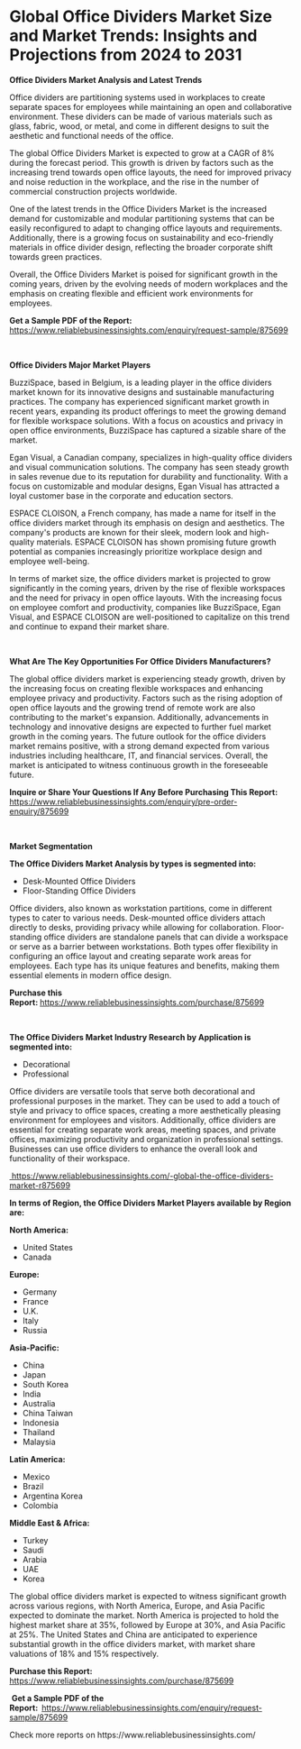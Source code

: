 <p><h1>Global Office Dividers Market Size and Market Trends: Insights and Projections from 2024 to 2031</h1></p><p><strong>Office Dividers Market Analysis and Latest Trends</strong></p>
<p><p>Office dividers are partitioning systems used in workplaces to create separate spaces for employees while maintaining an open and collaborative environment. These dividers can be made of various materials such as glass, fabric, wood, or metal, and come in different designs to suit the aesthetic and functional needs of the office.</p><p>The global Office Dividers Market is expected to grow at a CAGR of 8% during the forecast period. This growth is driven by factors such as the increasing trend towards open office layouts, the need for improved privacy and noise reduction in the workplace, and the rise in the number of commercial construction projects worldwide.</p><p>One of the latest trends in the Office Dividers Market is the increased demand for customizable and modular partitioning systems that can be easily reconfigured to adapt to changing office layouts and requirements. Additionally, there is a growing focus on sustainability and eco-friendly materials in office divider design, reflecting the broader corporate shift towards green practices.</p><p>Overall, the Office Dividers Market is poised for significant growth in the coming years, driven by the evolving needs of modern workplaces and the emphasis on creating flexible and efficient work environments for employees.</p></p>
<p><strong>Get a Sample PDF of the Report:&nbsp;</strong> <a href="https://www.reliablebusinessinsights.com/enquiry/request-sample/875699">https://www.reliablebusinessinsights.com/enquiry/request-sample/875699</a></p>
<p>&nbsp;</p>
<p><strong>Office Dividers Major Market Players</strong></p>
<p><p>BuzziSpace, based in Belgium, is a leading player in the office dividers market known for its innovative designs and sustainable manufacturing practices. The company has experienced significant market growth in recent years, expanding its product offerings to meet the growing demand for flexible workspace solutions. With a focus on acoustics and privacy in open office environments, BuzziSpace has captured a sizable share of the market.</p><p>Egan Visual, a Canadian company, specializes in high-quality office dividers and visual communication solutions. The company has seen steady growth in sales revenue due to its reputation for durability and functionality. With a focus on customizable and modular designs, Egan Visual has attracted a loyal customer base in the corporate and education sectors.</p><p>ESPACE CLOISON, a French company, has made a name for itself in the office dividers market through its emphasis on design and aesthetics. The company's products are known for their sleek, modern look and high-quality materials. ESPACE CLOISON has shown promising future growth potential as companies increasingly prioritize workplace design and employee well-being.</p><p>In terms of market size, the office dividers market is projected to grow significantly in the coming years, driven by the rise of flexible workspaces and the need for privacy in open office layouts. With the increasing focus on employee comfort and productivity, companies like BuzziSpace, Egan Visual, and ESPACE CLOISON are well-positioned to capitalize on this trend and continue to expand their market share.</p></p>
<p>&nbsp;</p>
<p><strong>What Are The Key Opportunities For Office Dividers Manufacturers?</strong></p>
<p><p>The global office dividers market is experiencing steady growth, driven by the increasing focus on creating flexible workspaces and enhancing employee privacy and productivity. Factors such as the rising adoption of open office layouts and the growing trend of remote work are also contributing to the market's expansion. Additionally, advancements in technology and innovative designs are expected to further fuel market growth in the coming years. The future outlook for the office dividers market remains positive, with a strong demand expected from various industries including healthcare, IT, and financial services. Overall, the market is anticipated to witness continuous growth in the foreseeable future.</p></p>
<p><strong>Inquire or Share Your Questions If Any Before Purchasing This Report:</strong> <a href="https://www.reliablebusinessinsights.com/enquiry/pre-order-enquiry/875699">https://www.reliablebusinessinsights.com/enquiry/pre-order-enquiry/875699</a></p>
<p>&nbsp;</p>
<p><strong>Market Segmentation</strong></p>
<p><strong>The Office Dividers Market Analysis by types is segmented into:</strong></p>
<p><ul><li>Desk-Mounted Office Dividers</li><li>Floor-Standing Office Dividers</li></ul></p>
<p><p>Office dividers, also known as workstation partitions, come in different types to cater to various needs. Desk-mounted office dividers attach directly to desks, providing privacy while allowing for collaboration. Floor-standing office dividers are standalone panels that can divide a workspace or serve as a barrier between workstations. Both types offer flexibility in configuring an office layout and creating separate work areas for employees. Each type has its unique features and benefits, making them essential elements in modern office design.</p></p>
<p><strong>Purchase this Report:&nbsp;</strong><a href="https://www.reliablebusinessinsights.com/purchase/875699">https://www.reliablebusinessinsights.com/purchase/875699</a></p>
<p>&nbsp;</p>
<p><strong>The Office Dividers Market Industry Research by Application is segmented into:</strong></p>
<p><ul><li>Decorational</li><li>Professional</li></ul></p>
<p><p>Office dividers are versatile tools that serve both decorational and professional purposes in the market. They can be used to add a touch of style and privacy to office spaces, creating a more aesthetically pleasing environment for employees and visitors. Additionally, office dividers are essential for creating separate work areas, meeting spaces, and private offices, maximizing productivity and organization in professional settings. Businesses can use office dividers to enhance the overall look and functionality of their workspace.</p></p>
<p><a href="https://www.reliablebusinessinsights.com/-global-the-office-dividers-market-r875699">&nbsp;https://www.reliablebusinessinsights.com/-global-the-office-dividers-market-r875699</a></p>
<p><strong>In terms of Region, the Office Dividers Market Players available by Region are:</strong></p>
<p>
    <p> <strong> North America: </strong>
        <ul>
            <li>United States</li>
            <li>Canada</li>
        </ul>
        </p> 
    <p> <strong> Europe: </strong>
        <ul>
            <li>Germany</li>
            <li>France</li>
            <li>U.K.</li>
            <li>Italy</li>
            <li>Russia</li>
        </ul>
        </p> 
    <p> <strong> Asia-Pacific: </strong>
        <ul>
            <li>China</li>
            <li>Japan</li>
            <li>South Korea</li>
            <li>India</li>
            <li>Australia</li>
            <li>China Taiwan</li>
            <li>Indonesia</li>
            <li>Thailand</li>
            <li>Malaysia</li>
        </ul>
        </p> 
    <p> <strong> Latin America: </strong>
        <ul>
            <li>Mexico</li>
            <li>Brazil</li>
            <li>Argentina Korea</li>
            <li>Colombia</li>
        </ul>
        </p> 
    <p> <strong> Middle East & Africa: </strong>
        <ul>
            <li>Turkey</li>
            <li>Saudi</li>
            <li>Arabia</li>
            <li>UAE</li>
            <li>Korea</li>
        </ul>
    </p>
    </p>
<p><p>The global office dividers market is expected to witness significant growth across various regions, with North America, Europe, and Asia Pacific expected to dominate the market. North America is projected to hold the highest market share at 35%, followed by Europe at 30%, and Asia Pacific at 25%. The United States and China are anticipated to experience substantial growth in the office dividers market, with market share valuations of 18% and 15% respectively.</p></p>
<p><strong>Purchase this Report: </strong><a href="https://www.reliablebusinessinsights.com/purchase/875699">https://www.reliablebusinessinsights.com/purchase/875699</a></p>
<p>&nbsp;<strong>Get a Sample PDF of the Report:&nbsp;&nbsp;</strong><a href="https://www.reliablebusinessinsights.com/enquiry/request-sample/875699">https://www.reliablebusinessinsights.com/enquiry/request-sample/875699</a></p>
<p><strong></strong></p>
<p>Check more reports on https://www.reliablebusinessinsights.com/</p>